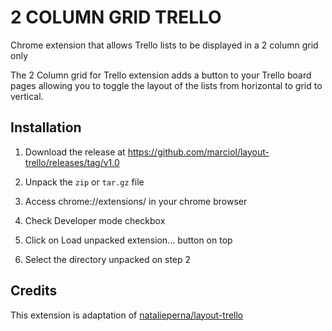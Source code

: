 2 COLUMN GRID TRELLO
=======================

Chrome extension that allows Trello lists to be displayed in a 2 column grid only

The 2 Column grid for Trello extension adds a button to your Trello board pages allowing you to toggle the layout of the lists from horizontal to grid to vertical.

Installation
------------

1. Download the release at https://github.com/marciol/layout-trello/releases/tag/v1.0
  
2. Unpack the ```zip``` or ```tar.gz``` file
  
3. Access chrome://extensions/ in your chrome browser
  
4. Check Developer mode checkbox
  
5. Click on Load unpacked extension... button on top
  
6. Select the directory unpacked on step 2
  
Credits
-------
  This extension is adaptation of [natalieperna/layout-trello](https://github.com/natalieperna/layout-trello)
